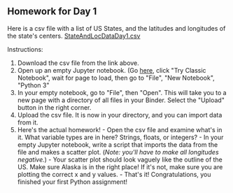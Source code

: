 ## Homework for Day 1

Here is a csv file with a list of US States, and the latitudes and longitudes of the state's centers. 
[StateAndLocDataDay1.csv](http://python-bootcamp-ucd.github.io/bootcamp2020/StateAndLocDataDay1.csv) 

Instructions:
  1. Download the csv file from the link above. 
  2. Open up an empty Jupyter notebook. (Go [here](https://jupyter.org/try), click "Try Classic Notebook", wait for page to load, then go to "File", "New Notebook", "Python 3"
  3. In your empty notebook, go to "File", then "Open". This will take you to a new page with a directory of all files in your Binder. Select the "Upload" button in the right corner.
  4. Upload the csv file. It is now in your directory, and you can import data from it. 
  5. Here's the actual homework! 
    - Open the csv file and examine what's in it. What variable types are in here? Strings, floats, or integers? 
    - In your empty Jupyter notebook, write a script that imports the data from the file and makes a scatter plot. (_Note: you'll have to make all longitudes negative._)
    - Your scatter plot should look vaguely like the outline of the US. Make sure Alaska is in the right place! If it's not, make sure you are plotting the correct x and y values.
    - That's it! Congratulations, you finished your first Python assignment! 
